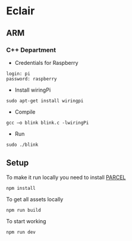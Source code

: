 # Eclair

## ARM

### C++ Department

- Credentials for Raspberry

```
login: pi
password: raspberry
```

- Install wiringPi

```
sudo apt-get install wiringpi
```

- Compile

```
gcc –o blink blink.c -lwiringPi
```

- Run

```
sudo ./blink
```

## Setup

To make it run locally you need to install [PARCEL](https://parceljs.org/getting_started.html)

```
npm install
```

To get all assets locally

```
npm run build
```

To start working

```
npm run dev
```
